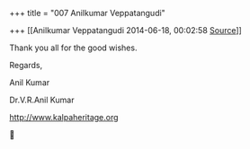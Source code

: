 +++
title = "007 Anilkumar Veppatangudi"

+++
[[Anilkumar Veppatangudi	2014-06-18, 00:02:58 [Source](https://groups.google.com/g/samskrita/c/zxuKY3lFMhU)]]



Thank you all for the good wishes.

Regards,

Anil Kumar

  

Dr.V.R.Anil Kumar

<http://www.kalpaheritage.org>

  



